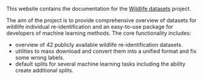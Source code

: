 This website contains the documentation for the [Wildlife datasets](https://github.com/WildlifeDatasets/wildlife-datasets) project. 

The aim of the project is to provide comprehensive overview of datasets for wildlife individual re-identification and an easy-to-use package for developers of machine learning methods. The core functionality includes:

- overview of 42 publicly available wildlife re-identification datasets.
- utilities to mass download and convert them into a unified format and fix some wrong labels.
- default splits for several machine learning tasks including the ability create additional splits.
